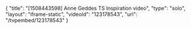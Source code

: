 {
    "title": "[1508443598] Anne Geddes TS Inspiration video",
    "type": "solo",
    "layout": "iframe-static",
    "videoId": "123178543",
    "url": "\/tvpembed\/123178543"
}